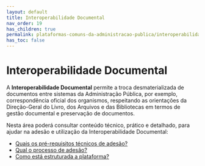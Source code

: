 ```yaml
---
layout: default
title: Interoperabilidade Documental
nav_order: 19
has_children: true
permalink: plataformas-comuns-da-administracao-publica/interoperabilidade-documental
has_toc: false
---
```


# Interoperabilidade Documental

A **Interoperabilidade Documental** permite a troca desmaterializada de documentos entre sistemas da Administração Pública, por exemplo, correspondência oficial dos organismos, respeitando as orientações da Direção-Geral do Livro, dos Arquivos e das Bibliotecas em termos de gestão documental e preservação de documentos.

Nesta área poderá consultar conteúdo técnico, prático e detalhado, para ajudar na adesão e utilização da Interoperabilidade Documental:

- [Quais os pré-requisitos técnicos de adesão?](quais-os-pre-requisitos-tecnicos-de-adesao.md)
- [Qual o processo de adesão?](qual-o-processo-de-adesao.md)
- [Como está estruturada a plataforma?](como-esta-estruturada-a-plataforma.md)

